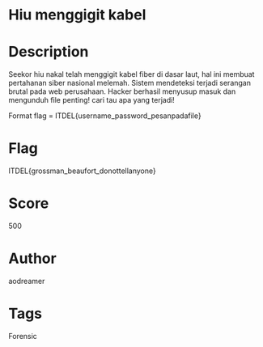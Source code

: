 # Hiu menggigit kabel
# Description
Seekor hiu nakal telah menggigit kabel fiber di dasar laut, hal ini membuat pertahanan siber nasional melemah. Sistem mendeteksi terjadi serangan brutal pada web perusahaan. Hacker berhasil menyusup masuk dan mengunduh file penting! cari tau apa yang terjadi!

Format flag = ITDEL{username_password_pesanpadafile}

# Flag
ITDEL{grossman_beaufort_donottellanyone}

# Score
500

# Author
aodreamer

# Tags
Forensic